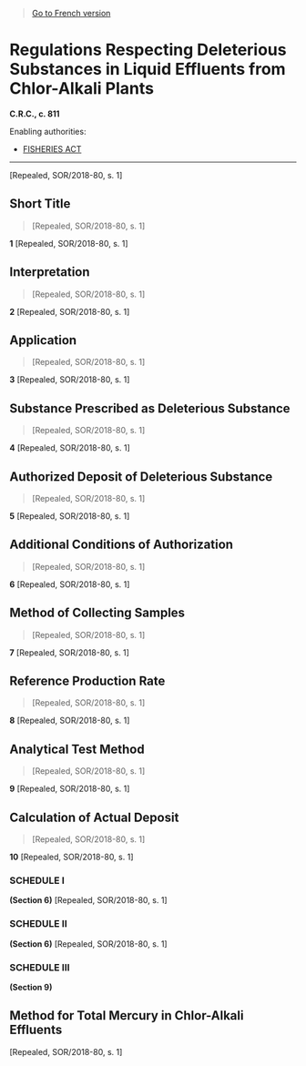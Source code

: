 > [Go to French version](/fr/Règlements/Codification%20des%20règlements%20du%20Canada/801-900/C.R.C.,%20ch.%20811.md)

# Regulations Respecting Deleterious Substances in Liquid Effluents from Chlor-Alkali Plants

**C.R.C., c. 811**

Enabling authorities: 
- [FISHERIES ACT](/en/Acts/Revised%20Statutes%20of%20Canada/F/F-14.md)

----------


[Repealed, SOR/2018-80, s. 1]



## Short Title
> [Repealed, SOR/2018-80, s. 1]



**1** [Repealed, SOR/2018-80, s. 1]




## Interpretation
> [Repealed, SOR/2018-80, s. 1]



**2** [Repealed, SOR/2018-80, s. 1]




## Application
> [Repealed, SOR/2018-80, s. 1]



**3** [Repealed, SOR/2018-80, s. 1]




## Substance Prescribed as Deleterious Substance
> [Repealed, SOR/2018-80, s. 1]



**4** [Repealed, SOR/2018-80, s. 1]




## Authorized Deposit of Deleterious Substance
> [Repealed, SOR/2018-80, s. 1]



**5** [Repealed, SOR/2018-80, s. 1]




## Additional Conditions of Authorization
> [Repealed, SOR/2018-80, s. 1]



**6** [Repealed, SOR/2018-80, s. 1]




## Method of Collecting Samples
> [Repealed, SOR/2018-80, s. 1]



**7** [Repealed, SOR/2018-80, s. 1]




## Reference Production Rate
> [Repealed, SOR/2018-80, s. 1]



**8** [Repealed, SOR/2018-80, s. 1]




## Analytical Test Method
> [Repealed, SOR/2018-80, s. 1]



**9** [Repealed, SOR/2018-80, s. 1]




## Calculation of Actual Deposit
> [Repealed, SOR/2018-80, s. 1]



**10** [Repealed, SOR/2018-80, s. 1]




### **SCHEDULE I** 
**(Section 6)**
[Repealed, SOR/2018-80, s. 1]




### **SCHEDULE II** 
**(Section 6)**
[Repealed, SOR/2018-80, s. 1]




### **SCHEDULE III** 
**(Section 9)**
## Method for Total Mercury in Chlor-Alkali Effluents
[Repealed, SOR/2018-80, s. 1]


